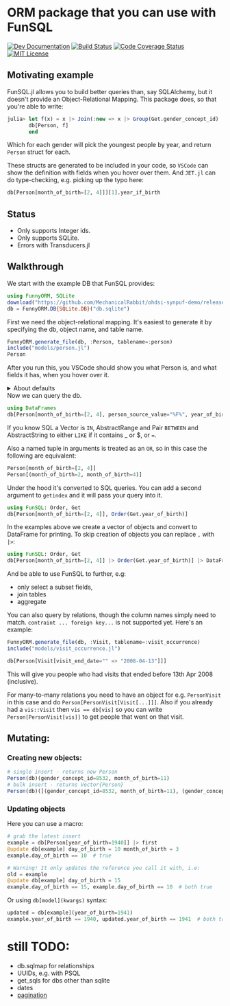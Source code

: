 # ORM package that you can use with FunSQL

[![Dev Documentation][docs-dev-img]][docs-dev-url]
[![Build Status][ci-img]][ci-url]
[![Code Coverage Status][codecov-img]][codecov-url]
[![MIT License][license-img]][license-url]

## Motivating example

FunSQL.jl allows you to build better queries than, say SQLAlchemy, but it doesn't provide an Object-Relational Mapping.
This package does, so that you're able to write:
```julia 
julia> let f(x) = x |> Join(:new => x |> Group(Get.gender_concept_id) |> Select(Agg.max(Get.year_of_birth), Get.gender_concept_id), Fun.and(Get.gender_concept_id .== Get.new.gender_concept_id, Get.year_of_birth .== Get.new.max)) 
       db[Person, f]  
       end
```
Which for each gender will pick the youngest people by year, and return `Person` struct for each.

These structs are generated to be included in your code, so `VSCode` can show the definition with fields when you hover over them. And `JET.jl` can do type-checking, e.g. picking up the typo here:
```julia
db[Person[month_of_birth=[2, 4]]][1].year_if_birth
```
## Status

* Only supports Integer ids.
* Only supports SQLite.
* Errors with Transducers.jl

## Walkthrough

We start with the example DB that FunSQL provides: 

```julia 
using FunnyORM, SQLite
download("https://github.com/MechanicalRabbit/ohdsi-synpuf-demo/releases/download/20210412/synpuf-10p.sqlite", "db.sqlite")
db = FunnyORM.DB{SQLite.DB}("db.sqlite")

```
First we need the object-relational mapping. It's easiest to generate it by specifying the db, object name, and table name.
```julia
FunnyORM.generate_file(db, :Person, tablename=:person)
include("models/person.jl")
Person
```
After you run this, you VSCode should show you what Person is, and what fields it has, when you hover over it. 


<details><summary>About defaults</summary>

If a field can be `Missing`, the generated class will contain default `missing` for it. For the rest no default is set, so you may wish to edit the generated file.

It will try to link to tablename, which by default is lowercase, pluralised model name. 

</details>
Now we can query the db.

```julia
using DataFrames
db[Person[month_of_birth=[2, 4], person_source_value="%F%", year_of_birth=1900:1930]]
```
If you know SQL a Vector is `IN`, AbstractRange and Pair `BETWEEN` and AbstractString to either `LIKE` if it contains _ or $, or `=`.

Also a named tuple in arguments is treated as an `OR`, so in this case the following are equivalent:
```julia
Person[month_of_birth=[2, 4]]
Person[(month_of_birth=2, month_of_birth=4)]
```

Under the hood it's converted to SQL queries.
You can add a second argument to `getindex` and it will pass your query into it.
```julia
using FunSQL: Order, Get
db[Person[month_of_birth=[2, 4]], Order(Get.year_of_birth)]
```
In the examples above we create a vector of objects and convert to DataFrame for printing.
To skip creation of objects you can replace `,` with `|>`:
```julia
using FunSQL: Order, Get
db[Person[month_of_birth=[2, 4]] |> Order(Get.year_of_birth)] |> DataFrame
```
And be able to use FunSQL to further, e.g:
* only select a subset fields,
* join tables
* aggregate

You can also query by relations, though the column names simply need to match. `contraint ... foreign key...` is not supported yet. Here's an example:

```julia
FunnyORM.generate_file(db, :Visit, tablename=:visit_occurrence)
include("models/visit_occurrence.jl")

db[Person[Visit[visit_end_date="" => "2008-04-13"]]]
```
This will give you people who had visits that ended before 13th Apr 2008 (inclusive).

For many-to-many relations you need to have an object for e.g. `PersonVisit` in this case and do `Person[PersonVisit[Visit[...]]]`. 
Also if you already had a `vis::Visit` then `vis == db[vis]` so you can write `Person[PersonVisit[vis]]` to get people that went on that visit.

## Mutating:

### Creating new objects:

```julia
# single insert - returns new Person
Person(db)(gender_concept_id=8532, month_of_birth=11)
# bulk insert - returns Vector{Person}
Person(db)([(gender_concept_id=8532, month_of_birth=11), (gender_concept_id=1111,)])
```
### Updating objects

Here you can use a macro:

```julia
# grab the latest insert
example = db[Person[year_of_birth=1940]] |> first
@update db[example] day_of_birth = 10 month_of_birth = 3
example.day_of_birth == 10  # true

# Warning! It only updates the reference you call it with, i.e:
old = example
@update db[example] day_of_birth = 15
example.day_of_birth == 15, example.day_of_birth == 10  # both true
```

Or using `db[model](kwargs)` syntax:
```julia
updated = db[example](year_of_birth=1941)
example.year_of_birth == 1940, updated.year_of_birth == 1941  # both true
```
# still TODO:

* db.sqlmap for relationships
* UUIDs, e.g. with PSQL
* get_sqls for dbs other than sqlite
* dates
* [pagination](https://medium.com/swlh/sql-pagination-you-are-probably-doing-it-wrong-d0f2719cc166)
  
[docs-dev-img]: https://img.shields.io/badge/docs-dev-blue.svg
[docs-dev-url]: https://asjir.github.io/FunnyORM.jl/dev/
[docs-rel-img]: https://img.shields.io/badge/docs-stable-green.svg
[docs-rel-url]: https://asjir.github.io/FunnyORM.jl/stable/
[ci-img]: https://github.com/asjir/FunnyORM/workflows/CI/badge.svg
[ci-url]: https://github.com/asjir/FunnyORM/actions?query=workflow%3ACI+branch%3Amain
[codecov-img]: https://codecov.io/gh/asjir/FunnyORM/branch/main/graph/badge.svg
[codecov-url]: https://codecov.io/gh/asjir/FunnyORM
[license-img]: https://img.shields.io/badge/license-MIT-blue.svg
[license-url]: https://raw.githubusercontent.com/asjir/FunnyORM/main/LICENSE.md
